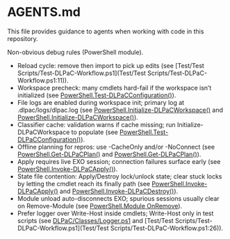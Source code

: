 # AGENTS.md

This file provides guidance to agents when working with code in this repository.

Non-obvious debug rules (PowerShell module).

- Reload cycle: remove then import to pick up edits (see [Test/Test Scripts/Test-DLPaC-Workflow.ps1](Test/Test Scripts/Test-DLPaC-Workflow.ps1:11)).
- Workspace precheck: many cmdlets hard-fail if the workspace isn’t initialized (see [PowerShell.Test-DLPaCConfiguration()](DLPaC/Public/Test-DLPaCConfiguration.ps1:49)).
- File logs are enabled during workspace init; primary log at .dlpac/logs/dlpac.log (see [PowerShell.Initialize-DLPaCWorkspace()](DLPaC/Public/Initialize-DLPaCWorkspace.ps1:107) and [PowerShell.Initialize-DLPaCWorkspace()](DLPaC/Public/Initialize-DLPaCWorkspace.ps1:113)).
- Classifier cache: validation warns if cache missing; run Initialize-DLPaCWorkspace to populate (see [PowerShell.Test-DLPaCConfiguration()](DLPaC/Public/Test-DLPaCConfiguration.ps1:61)).
- Offline planning for repros: use -CacheOnly and/or -NoConnect (see [PowerShell.Get-DLPaCPlan()](DLPaC/Public/Get-DLPaCPlan.ps1:59) and [PowerShell.Get-DLPaCPlan()](DLPaC/Public/Get-DLPaCPlan.ps1:62)).
- Apply requires live EXO session; connection failures surface early (see [PowerShell.Invoke-DLPaCApply()](DLPaC/Public/Invoke-DLPaCApply.ps1:125)).
- State file contention: Apply/Destroy lock/unlock state; clear stuck locks by letting the cmdlet reach its finally path (see [PowerShell.Invoke-DLPaCApply()](DLPaC/Public/Invoke-DLPaCApply.ps1:182) and [PowerShell.Invoke-DLPaCDestroy()](DLPaC/Public/Invoke-DLPaCDestroy.ps1:126)).
- Module unload auto-disconnects EXO; spurious sessions usually clear on Remove-Module (see [PowerShell.Module OnRemove](DLPaC/DLPaC.psm1:90)).
- Prefer logger over Write-Host inside cmdlets; Write-Host only in test scripts (see [DLPaC/Classes/Logger.ps1](DLPaC/Classes/Logger.ps1:1) and [Test/Test Scripts/Test-DLPaC-Workflow.ps1](Test/Test Scripts/Test-DLPaC-Workflow.ps1:26)).